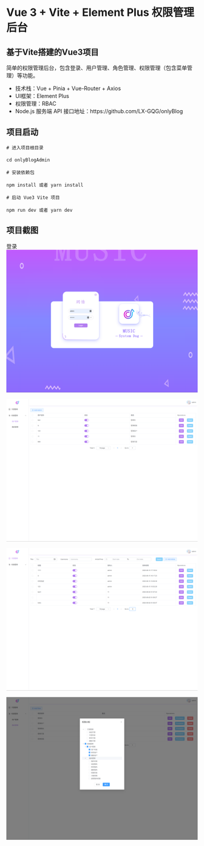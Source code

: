 # Vue 3 + Vite + Element Plus 权限管理后台

## 基于Vite搭建的Vue3项目

简单的权限管理后台，包含登录、用户管理、角色管理、权限管理（包含菜单管理）等功能。

<ul>
    <li>技术栈：Vue + Pinia + Vue-Router + Axios</li>
    <li>UI框架：Element Plus</li>
    <li>权限管理：RBAC</li>
    <li>Node.js 服务端 API 接口地址：https://github.com/LX-GQG/onlyBlog </li>    
</ul>

## 项目启动
```
# 进入项目根目录

cd onlyBlogAdmin

# 安装依赖包

npm install 或者 yarn install

# 启动 Vue3 Vite 项目

npm run dev 或者 yarn dev
```

## 项目截图
登录
![登录](gitImg/Snipaste_2023-08-28_10-18-42.png)

![用户管理](gitImg/Snipaste_2023-08-28_10-17-58.png)

![文章管理](gitImg/Snipaste_2023-08-28_10-17-33.png)

![角色管理](gitImg/Snipaste_2023-08-28_10-18-15.png)
